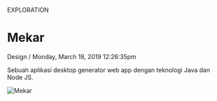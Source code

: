 <p class="type">EXPLORATION</p>

# Mekar

<p class="meta">Design  /  Monday, March 18, 2019 12:26:35pm</p>

Sebuah aplikasi desktop generator web app dengan teknologi Java dan Node JS.

![Mekar](https://farooq-agent.web.app/assets/images/works/large/mekar.jpg)
